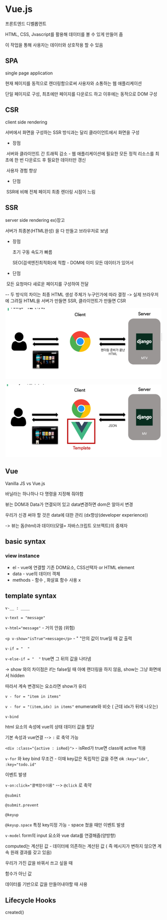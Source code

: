 # Vue.js

프론트엔드 디벨롭먼트

HTML, CSS, Jvascript를 활용해 데이터를 볼 수 있게 만들어 줌

이 작업을 통해 사용자는 데이터와 상호작용 할 수 있음

## SPA

single page application

현재 페이지를 동적으로 렌더링함으로써 사용자와 소통하는 웹 애플리케이션

단일 페이지로 구성, 최초에만 페이지를 다운로드 하고 이후에는 동적으로 DOM 구성

## CSR

client side rendering

서버에서 화면을 구성하는 SSR 방식과는 달리 클라이언트에서 화면을 구성

- 장점

​	서버와 클라이언트 간 트래픽 감소 - 웹 애플리케이션에 필요한 모든 정적 리소스를 최초에 한 번 다운로드 후 필요한 데이터만 갱신

​	사용자 경험 향상

- 단점

​	SSR에 비해 전체 페이지 최종 렌더링 시점이 느림



## SSR

server side rendering     ex)장고

서버가 최종본(HTML완성) 을 다 만들고 브라우저로 보냄

- 장점

  초기 구동 속도가 빠름

  SEO(검색엔진최적화)에 적합 - DOM에 이미 모든 데이터가 있어서

- 단점

​		모든 요청마다 새로운 페이지를 구성하여 전달

-- 두 방식의 차이는 최종 HTML 생성 주체가 누구인가에 따라 결정 -> 실제 브라우저에 그려질 HTML을 서버가 만들면 SSR, 클라이언트가 만들면 CSR

![image-20220505225659837](Vue.assets/image-20220505225659837.png)

![image-20220505225718216](Vue.assets/image-20220505225718216.png)

## Vue

Vanilla JS vs Vue.js

바닐라는 하나하나 다 명령을 지정해 줘야함

뷰는 DOM과 Data가 연결되어 있고 data변경하면 dom은 알아서 변경

우리가 신경 써야 할 것은 data에 대한 관리 (dx향상(developer experience))

-> 뷰는 돔(html)과 데이터(모델= 자바스크립트 오브젝트)의 중재자



## basic syntax

### view instance

- el - vue에 연결할 기존 DOM요소, CSS선택자 or HTML element
- data - vue의 데이터 객체
- methods - 함수 , 화살표 함수 사용 x

## template syntax

`v-__ : ____`

`v-text = "message"`

`v-html="message"` - 거의 안씀 (위험)

`<p v-show="isTrue">message</p>` - " "안의 값이 true일 때 값 출력



`v-if = "  "` 

`v-else-if = "  "` true면 그 뒤의 값을 나타냄

-> show 와의 차이점은 if는 false일 때 아예 랜더링을 하지 않음, show는 그냥 화면에서 hidden

따라서 계속 변경되는 요소라면 show가 유리



`v - for = "item in items"`

`v - for = "(item,idx) in items"` enumerate와 비슷 ( 근데 idx가 뒤에 나오는)



`v-bind` 

html 요소의 속성에 vue의 상태 데이터 값을 할당

기본 속성과 vue연결 --> `:` 로 축약 가능

`<div :class="{active : isRed}">`  - isRed가 true면 class에 active 적용

`v-for` 와 key bind 무조건 - 이때 key값은 독립적인 값을 주면 ok `:key="idx"`, `:key="todo.id"`



이벤트 발생

`v-on:click="콜백함수이름"` --> `@click` 로 축약  

`@submit`

`@submit.prevent`

`@keyup`

`@keyup.space` 특정 key지정 가능 - space 쳤을 때만 이벤트 발생



`v-model`  form의 input 요소와 vue data를 연결해줌(양방향) 



computed는 계산된 값 - 데이터에 의존하는 계산된 값 ( 즉 메시지가 변하지 않으면 계속 원래 결과를 갖고 있음)

우리가 가진 값을 바꿔서 쓰고 싶을 때

함수가 아닌 값

데이터를 기반으로 값을 만들어내야할 때 사용



## Lifecycle Hooks

created()
